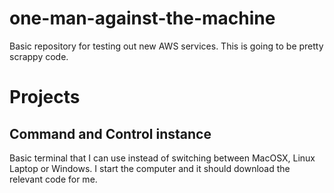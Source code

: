 # one-man-against-the-machine

Basic repository for testing out new AWS services.  This is going to be pretty scrappy code.

# Projects

## Command and Control instance

Basic terminal that I can use instead of switching between MacOSX, Linux Laptop or Windows.  I start the computer and 
it should download the relevant code for me.
